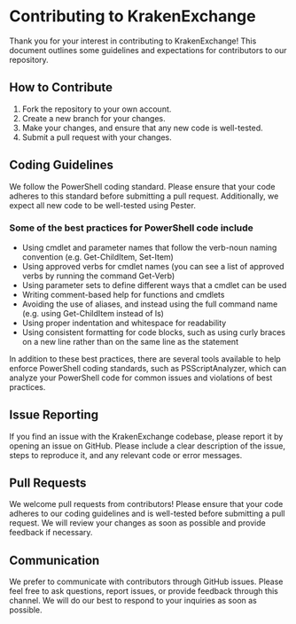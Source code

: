 # Contributing to KrakenExchange

Thank you for your interest in contributing to KrakenExchange! This document outlines some guidelines and expectations for contributors to our repository.

## How to Contribute

1. Fork the repository to your own account.
2. Create a new branch for your changes.
3. Make your changes, and ensure that any new code is well-tested.
4. Submit a pull request with your changes.

## Coding Guidelines

We follow the PowerShell coding standard. Please ensure that your code adheres to this standard before submitting a pull request. Additionally, we expect all new code to be well-tested using Pester.

### Some of the best practices for PowerShell code include

* Using cmdlet and parameter names that follow the verb-noun naming convention (e.g. Get-ChildItem, Set-Item)
* Using approved verbs for cmdlet names (you can see a list of approved verbs by running the command Get-Verb)
* Using parameter sets to define different ways that a cmdlet can be used
* Writing comment-based help for functions and cmdlets
* Avoiding the use of aliases, and instead using the full command name (e.g. using Get-ChildItem instead of ls)
* Using proper indentation and whitespace for readability
* Using consistent formatting for code blocks, such as using curly braces on a new line rather than on the same line as the statement
  
In addition to these best practices, there are several tools available to help enforce PowerShell coding standards, such as PSScriptAnalyzer, which can analyze your PowerShell code for common issues and violations of best practices.

## Issue Reporting

If you find an issue with the KrakenExchange codebase, please report it by opening an issue on GitHub. Please include a clear description of the issue, steps to reproduce it, and any relevant code or error messages.

## Pull Requests

We welcome pull requests from contributors! Please ensure that your code adheres to our coding guidelines and is well-tested before submitting a pull request. We will review your changes as soon as possible and provide feedback if necessary.

## Communication

We prefer to communicate with contributors through GitHub issues. Please feel free to ask questions, report issues, or provide feedback through this channel. We will do our best to respond to your inquiries as soon as possible.
